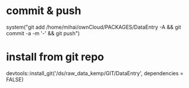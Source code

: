 
# commit & push
  system("git add /home/mihai/ownCloud/PACKAGES/DataEntry -A && git commit -a -m '-' && git push")

# install from git repo
 devtools::install_git('/ds/raw_data_kemp/GIT/DataEntry', dependencies = FALSE)

